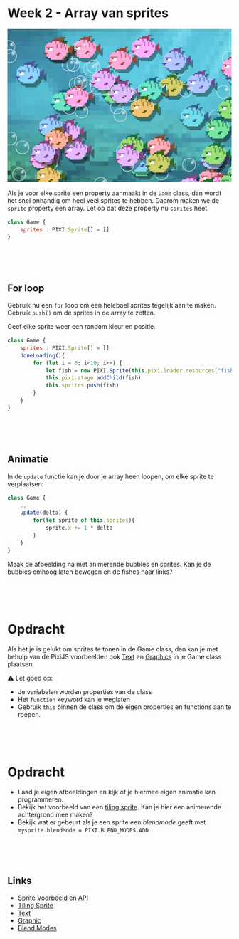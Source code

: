 # Week 2 - Array van sprites

![fishes](../week1/opdracht.jpg)

Als je voor elke sprite een property aanmaakt in de `Game` class, dan wordt het snel onhandig om heel veel sprites te hebben. Daarom maken we de `sprite` property een array. Let op dat deze property nu `sprites` heet.

```javascript
class Game {
    sprites : PIXI.Sprite[] = []
}
```

<Br>
<Br>
<br>

## For loop

Gebruik nu een `for` loop om een heleboel sprites tegelijk aan te maken. Gebruik `push()` om de sprites in de array te zetten.

Geef elke sprite weer een random kleur en positie.

```javascript
class Game {
    sprites : PIXI.Sprite[] = []
    doneLoading(){
        for (let i = 0; i<10; i++) {
            let fish = new PIXI.Sprite(this.pixi.loader.resources["fish"].texture!)
            this.pixi.stage.addChild(fish)
            this.sprites.push(fish)
        }
    }
}
```

<Br>
<br>
<br>

## Animatie

In de `update` functie kan je door je array heen loopen, om elke sprite te verplaatsen:

```javascript
class Game {
    ...
    update(delta) {
        for(let sprite of this.sprites){
            sprite.x += 1 * delta
        }
    }
}
```

Maak de afbeelding na met animerende bubbles en sprites. Kan je de bubbles omhoog laten bewegen en de fishes naar links?

<br>
<br>
<br>

# Opdracht

Als het je is gelukt om sprites te tonen in de Game class, dan kan je met behulp van de PixiJS voorbeelden ook [Text](https://pixijs.io/examples/#/text/text.js) en [Graphics](https://pixijs.io/examples/#/graphics/simple.js) in je Game class plaatsen. 

⚠️ Let goed op:

- Je variabelen worden properties van de class
- Het `function` keyword kan je weglaten
- Gebruik `this` binnen de class om de eigen properties en functions aan te roepen.

<br>
<br>
<br>

# Opdracht

- Laad je eigen afbeeldingen en kijk of je hiermee eigen animatie kan programmeren.
- Bekijk het voorbeeld van een [tiling sprite](https://pixijs.io/examples/#/sprite/tiling-sprite.js). Kan je hier een animerende achtergrond mee maken?
- Bekijk wat er gebeurt als je een sprite een *blendmode* geeft met `mysprite.blendMode = PIXI.BLEND_MODES.ADD`

<br>
<br>
<br>

## Links

- [Sprite Voorbeeld](https://pixijs.io/examples/#/sprite/basic.js) en [API](https://pixijs.download/dev/docs/PIXI.Sprite.html)
- [Tiling Sprite](https://pixijs.io/examples/#/sprite/tiling-sprite.js)
- [Text](https://pixijs.io/examples/#/text/text.js)
- [Graphic](https://pixijs.io/examples/#/graphics/simple.js)
- [Blend Modes](https://pixijs.io/examples/#/demos-basic/blendmodes.js)